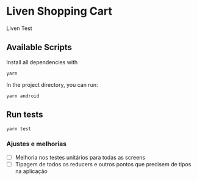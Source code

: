 # Liven Shopping Cart

Liven Test

## Available Scripts

Install all dependencies with

`yarn`

In the project directory, you can run:

`yarn android`

## Run tests

`yarn test`

### Ajustes e melhorias

- [ ] Melhoria nos testes unitários para todas as screens
- [ ] Tipagem de todos os reducers e outros pontos que precisem de tipos na aplicação
